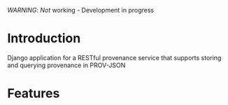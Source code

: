 *WARNING*: *Not* working - Development in progress

# Introduction

Django application for a RESTful provenance service that supports storing and querying provenance in PROV-JSON

# Features